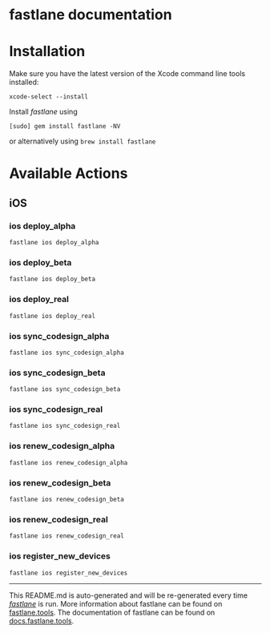 fastlane documentation
================
# Installation

Make sure you have the latest version of the Xcode command line tools installed:

```
xcode-select --install
```

Install _fastlane_ using
```
[sudo] gem install fastlane -NV
```
or alternatively using `brew install fastlane`

# Available Actions
## iOS
### ios deploy_alpha
```
fastlane ios deploy_alpha
```

### ios deploy_beta
```
fastlane ios deploy_beta
```

### ios deploy_real
```
fastlane ios deploy_real
```

### ios sync_codesign_alpha
```
fastlane ios sync_codesign_alpha
```

### ios sync_codesign_beta
```
fastlane ios sync_codesign_beta
```

### ios sync_codesign_real
```
fastlane ios sync_codesign_real
```

### ios renew_codesign_alpha
```
fastlane ios renew_codesign_alpha
```

### ios renew_codesign_beta
```
fastlane ios renew_codesign_beta
```

### ios renew_codesign_real
```
fastlane ios renew_codesign_real
```

### ios register_new_devices
```
fastlane ios register_new_devices
```


----

This README.md is auto-generated and will be re-generated every time [_fastlane_](https://fastlane.tools) is run.
More information about fastlane can be found on [fastlane.tools](https://fastlane.tools).
The documentation of fastlane can be found on [docs.fastlane.tools](https://docs.fastlane.tools).
